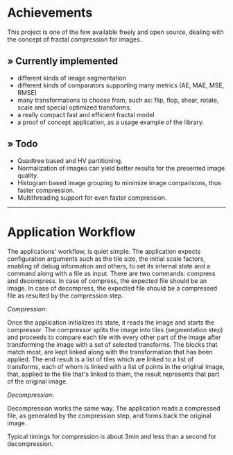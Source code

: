Achievements
============
This project is one of the few available freely and open source,
dealing with the concept of fractal compression for images.

&raquo; Currently implemented
-----------------------------
* different kinds of image segmentation
* different kinds of comparators
  supporting many metrics (AE, MAE, MSE, RMSE)
* many transformations to choose from,
  such as: flip, flop, shear, rotate,
  scale and special optimized transforms.
* a really compact fast and efficient fractal model
* a proof of concept application, as a usage example of the library.

&raquo; Todo
-------------
* Quadtree based and HV partitioning.
* Normalization of images can yield better results for the presented image quality.
* Histogram based image grouping to minimize image comparisons, thus faster compression.
* Multithreading support for even faster compression.

---

Application Workflow
====================
The applications' workflow, is quiet simple.
The application expects configuration arguments such as the tile size,
the initial scale factors, enabling of debug information and others,
to set its internal state and a command along with a file as input.
There are two commands: compress and decompress.
In case of compress, the expected file should be an image.
In case of decompress, the expected file should be a compressed file
as resulted by the compression step.

_Compression_:

Once the application initializes its state,
it reads the image and starts the compressor.
The compressor splits the image into tiles (segmentation step)
and proceeds to compare each tile with every other part of the image
after transforming the image with a set of selected transforms.
The blocks that match most, are kept linked along with the transformation
that has been applied.
The end result is a list of tiles which are linked to a list of transforms,
each of whom is linked with a list of points in the original image, that,
applied to the tile that's linked to them, the result represents that part
of the original image.

_Decompression_:

Decompression works the same way.
The application reads a compressed file,
as generated by the compression step,
and forms back the original image.

Typical timings for compression is about 3min and less than a second for decompression.


